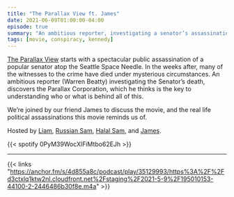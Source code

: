 ```yaml
---
title: "The Parallax View ft. James"
date: 2021-06-09T01:00:00-04:00
episode: true
summary: "An ambitious reporter, investigating a senator’s assassination, realizes witnesses to the shooting are systematically dying and discovers a multi-million dollar corporation which serves as a front for the recruitment of political assassins."
tags: [movie, conspiracy, kennedy]
---
```


[The Parallax View](https://letterboxd.com/film/the-parallax-view/) starts with a spectacular public assassination of a popular senator atop the Seattle Space Needle. In the weeks after, many of the witnesses to the crime have died under mysterious circumstances. An ambitious reporter (Warren Beatty) investigating the Senator’s death, discovers the Parallax Corporation, which he thinks is the key to understanding who or what is behind all of this.

We’re joined by our friend James to discuss the movie, and the real life political assassinations this movie reminds us of.

Hosted by [Liam](https://twitter.com/LegoRacers2), [Russian Sam](https://twitter.com/reelCheburashka), [Halal Sam](https://twitter.com/halaljew), and [James](https://twitter.com/gommunisd).

{{< spotify 0PyM39WocXlFiMtbo62EJh >}}

---

{{< links "https://anchor.fm/s/4d855a8c/podcast/play/35129993/https%3A%2F%2Fd3ctxlq1ktw2nl.cloudfront.net%2Fstaging%2F2021-5-9%2F195010153-44100-2-2446486b30f8e.m4a" >}}
